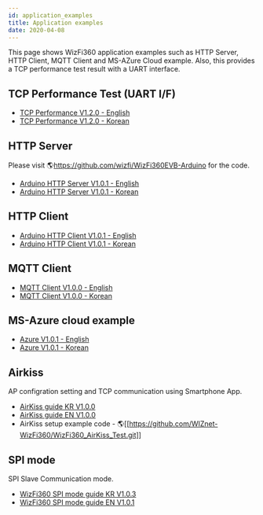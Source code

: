 ```yaml
---
id: application_examples
title: Application examples
date: 2020-04-08
---
```


This page shows WizFi360 application examples such as HTTP Server, HTTP
Client, MQTT Client and MS-AZure Cloud example. Also, this provides a
TCP performance test result with a UART interface.

## TCP Performance Test (UART I/F)

* <a href="https://d3cmhcsnvv7jc.cloudfront.net/docs/img/products/wizfi360/wizfi360ds/wizfi360tp_v120e.pdf" target="_blank">TCP Performance V1.2.0 - English</a>
* <a href="https://d3cmhcsnvv7jc.cloudfront.net/docs/img/products/wizfi360/wizfi360ds/wizfi360tp_v120k.pdf" target="_blank">TCP Performance V1.2.0 - Korean</a>

## HTTP Server

Please visit 🌎<https://github.com/wizfi/WizFi360EVB-Arduino> for the
code.

* <a href="https://d3cmhcsnvv7jc.cloudfront.net/docs/img/products/wizfi360/wizfi360ds/wizfi360_an_hs_v101e.pdf" target="_blank">Arduino HTTP Server V1.0.1 - English</a>
* <a href="https://d3cmhcsnvv7jc.cloudfront.net/docs/img/products/wizfi360/wizfi360ds/wizfi360_an_hs_v101k.pdf" target="_blank">Arduino HTTP Server V1.0.1 - Korean</a>

## HTTP Client

* <a href="https://d3cmhcsnvv7jc.cloudfront.net/docs/img/products/wizfi360/wizfi360ds/wizfi360_an_hc_v101e.pdf" target="_blank">Arduino HTTP Client V1.0.1 - English</a>
* <a href="https://d3cmhcsnvv7jc.cloudfront.net/docs/img/products/wizfi360/wizfi360ds/wizfi360_an_hc_v101k.pdf" target="_blank">Arduino HTTP Client V1.0.1 - Korean</a>

## MQTT Client

* <a href="https://d3cmhcsnvv7jc.cloudfront.net/docs/img/products/wizfi360/wizfi360ds/wizfi360_an_mqtt_e.pdf" target="_blank">MQTT Client V1.0.0 - English</a>
* <a href="https://d3cmhcsnvv7jc.cloudfront.net/docs/img/products/wizfi360/wizfi360ds/wizfi360_an_mqtt_k.pdf" target="_blank">MQTT Client V1.0.0 - Korean</a>

## MS-Azure cloud example

* <a href="https://d3cmhcsnvv7jc.cloudfront.net/docs/img/products/wizfi360/wizfi360ds/wizfi360_an_azure_v100_e.pdf" target="_blank">Azure V1.0.1 - English</a>
* <a href="https://d3cmhcsnvv7jc.cloudfront.net/docs/img/products/wizfi360/wizfi360ds/wizfi360_an_azure_v100_k.pdf" target="_blank">Azure V1.0.1 - Korean</a>

## Airkiss

AP configration setting and TCP communication using Smartphone App.

* <a href="https://d3cmhcsnvv7jc.cloudfront.net/docs/img/products/wizfi360/wizfi360ds/wizfi360_airkiss.pdf" target="_blank">AirKiss guide KR V1.0.0</a>
* <a href="https://d3cmhcsnvv7jc.cloudfront.net/docs/img/products/wizfi360/wizfi360ds/wizfi360_airkiss_en.pdf" target="_blank">AirKiss guide EN V1.0.0</a>
* AirKiss setup example code - 🌎[[https://github.com/WIZnet-WizFi360/WizFi360_AirKiss_Test.git]]

## SPI mode

SPI Slave Communication mode.

* <a href="https://d3cmhcsnvv7jc.cloudfront.net/docs/img/products/wizfi360/wizfi360app/wizfi360_an_spi_v103_k.pdf" target="_blank">WizFi360 SPI mode guide KR V1.0.3</a>
* <a href="https://d3cmhcsnvv7jc.cloudfront.net/docs/img/products/wizfi360/wizfi360app/wizfi360_an_spi_v101_e.pdf" target="_blank">WizFi360 SPI mode guide EN V1.0.1</a>
